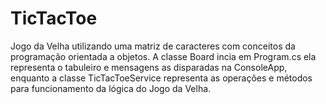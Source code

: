 # TicTacToe
Jogo da Velha utilizando uma matriz de caracteres com conceitos da programação orientada a objetos. A classe Board incia em Program.cs ela representa o tabuleiro e 
mensagens as disparadas na ConsoleApp, enquanto a classe TicTacToeService representa as operações e métodos para funcionamento da lógica do Jogo da Velha.
